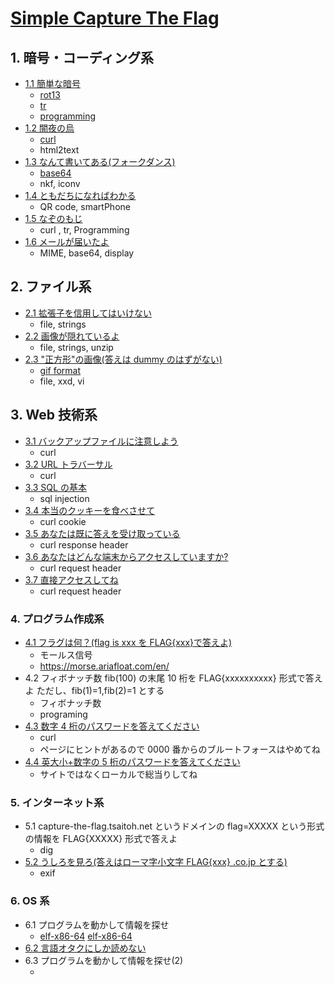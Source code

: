 # [Simple Capture The Flag](https://tsaitoh.net/~t-saitoh/ctf/)

## 1. 暗号・コーディング系

- [1.1 簡単な暗号](https://tsaitoh.net/~t-saitoh/ctf/simple-encryption.txt)
  - [rot13](https://ja.wikipedia.org/wiki/ROT13)
  - [tr](<https://ja.wikipedia.org/wiki/Tr_(UNIX)>)
  - [programming](./assets/rotate.js)
- [1.2 闇夜の烏](https://tsaitoh.net/~t-saitoh/ctf/crow-in-the-night.html)
  - [curl](https://qiita.com/yasuhiroki/items/a569d3371a66e365316f)
  - html2text
- [1.3 なんて書いてある(フォークダンス)](https://tsaitoh.net/~t-saitoh/ctf/mime-mime.txt)
  - [base64](https://ja.wikipedia.org/wiki/Base64)
  - nkf, iconv
- [1.4 ともだちになればわかる](https://tsaitoh.net/~t-saitoh/ctf/poke.jpg)
  - QR code, smartPhone
- [1.5 なぞのもじ](https://tsaitoh.net/~t-saitoh/ctf/unknown.php)
  - curl , tr, Programming
- [1.6 メールが届いたよ](https://tsaitoh.net/~t-saitoh/ctf/EML.txt)
  - MIME, base64, display

## 2. ファイル系

- [2.1 拡張子を信用してはいけない](https://tsaitoh.net/~t-saitoh/ctf/never-believe-ext.docx)
  - file, strings
- [2.2 画像が隠れているよ](https://tsaitoh.net/~t-saitoh/ctf/omanjyu2.docx)
  - file, strings, unzip
- [2.3 "正方形"の画像(答えは dummy のはずがない)](https://tsaitoh.net/~t-saitoh/ctf/real-size-256x256.gif)
  - [gif format](https://www.setsuki.com/hsp/ext/gif.htm)
  - file, xxd, vi

## 3. Web 技術系

- [3.1 バックアップファイルに注意しよう](https://tsaitoh.net/~t-saitoh/ctf/beware-dot-bak-file.php)
  - curl
- [3.2 URL トラバーサル](https://tsaitoh.net/~t-saitoh/ctf/url-traversal.php)
  - curl
- [3.3 SQL の基本](https://tsaitoh.net/~t-saitoh/ctf/sql-injection.php)
  - sql injection
- [3.4 本当のクッキーを食べさせて](https://tsaitoh.net/~t-saitoh/ctf/eat-real-cookie.php)
  - curl cookie
- [3.5 あなたは既に答えを受け取っている](https://tsaitoh.net/~t-saitoh/ctf/you-already-know.php)
  - curl response header
- [3.6 あなたはどんな端末からアクセスしていますか?](https://tsaitoh.net/~t-saitoh/ctf/i-love-netscape-agent.php)
  - curl request header
- [3.7 直接アクセスしてね](https://tsaitoh.net/~t-saitoh/ctf/no-referer.php)
  - curl request header

### 4. プログラム作成系

- [4.1 フラグは何？(flag is xxx を FLAG{xxx}で答えよ)](https://tsaitoh.net/~t-saitoh/ctf/morse-text.txt)
  - モールス信号
  - https://morse.ariafloat.com/en/
- 4.2 フィボナッチ数 fib(100) の末尾 10 桁を FLAG{xxxxxxxxxx} 形式で答えよ ただし、fib(1)=1,fib(2)=1 とする
  - フィボナッチ数
  - programing
- [4.3 数字 4 桁のパスワードを答えてください](https://tsaitoh.net/~t-saitoh/ctf/brute-force-pin4.php)
  - curl
  - ページにヒントがあるので 0000 番からのブルートフォースはやめてね
- [4.4 英大小+数字の 5 桁のパスワードを答えてください](https://tsaitoh.net/~t-saitoh/ctf/simple-crypt-is-insecure.php)
  - サイトではなくローカルで総当りしてね

### 5. インターネット系

- 5.1 capture-the-flag.tsaitoh.net というドメインの flag=XXXXX という形式の情報を FLAG{XXXXX} 形式で答えよ
  - dig
- [5.2 うしろを見ろ(答えはローマ字小文字 FLAG{xxx} .co.jp とする)](https://tsaitoh.net/~t-saitoh/ctf/i-like-this-noodle.jpg)
  - exif

### 6. OS 系

- 6.1 プログラムを動かして情報を探せ
  - [elf-x86-64](elf-x86-64) [elf-x86-64](elf-x86-64-gdb)
- [6.2 言語オタクにしか読めない](https://tsaitoh.net/~t-saitoh/ctf/whitespace.ws_.txt)
- 6.3 プログラムを動かして情報を探せ(2)
  - [](elf-x86-64)
